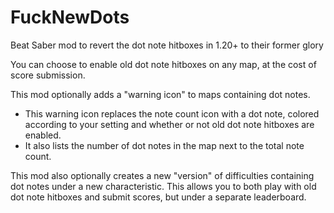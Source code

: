 # FuckNewDots
Beat Saber mod to revert the dot note hitboxes in 1.20+ to their former glory

You can choose to enable old dot note hitboxes on any map, at the cost of score submission.

This mod optionally adds a "warning icon" to maps containing dot notes.
 - This warning icon replaces the note count icon with a dot note, colored according to your setting and whether or not old dot note hitboxes are enabled. 
  - It also lists the number of dot notes in the map next to the total note count.

This mod also optionally creates a new "version" of difficulties containing dot notes under a new characteristic. This allows you to both play with old dot note hitboxes and submit scores, but under a separate leaderboard.
